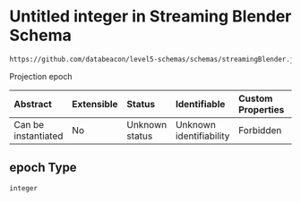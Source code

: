 # Untitled integer in Streaming Blender Schema

```txt
https://github.com/databeacon/level5-schemas/schemas/streamingBlender.json#/properties/nct/properties/projExit/properties/epoch
```

Projection epoch

| Abstract            | Extensible | Status         | Identifiable            | Custom Properties | Additional Properties | Access Restrictions | Defined In                                                                 |
| :------------------ | :--------- | :------------- | :---------------------- | :---------------- | :-------------------- | :------------------ | :------------------------------------------------------------------------- |
| Can be instantiated | No         | Unknown status | Unknown identifiability | Forbidden         | Allowed               | none                | [blender.schema.json\*](../out/blender.schema.json "open original schema") |

## epoch Type

`integer`
